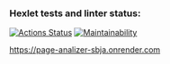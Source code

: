 ### Hexlet tests and linter status:
[![Actions Status](https://github.com/shashlfagai/python-project-83/actions/workflows/hexlet-check.yml/badge.svg)](https://github.com/shashlfagai/python-project-83/actions)
[![Maintainability](https://api.codeclimate.com/v1/badges/a4d5e74ffbad7b01018e/maintainability)](https://codeclimate.com/github/shashlfagai/python-project-83/maintainability)

https://page-analizer-sbja.onrender.com